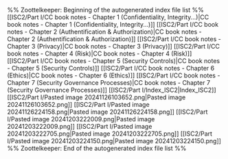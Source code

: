 %% Zoottelkeeper: Beginning of the autogenerated index file list  %%
 [[ISC2/Part I/CC book notes - Chapter 1 (Confidentiality, Integrity...)|CC book notes - Chapter 1 (Confidentiality, Integrity...)]]
 [[ISC2/Part I/CC book notes - Chapter 2 (Authentification & Authorization)|CC book notes - Chapter 2 (Authentification & Authorization)]]
 [[ISC2/Part I/CC book notes - Chapter 3 (Privacy)|CC book notes - Chapter 3 (Privacy)]]
 [[ISC2/Part I/CC book notes - Chapter 4 (Risk)|CC book notes - Chapter 4 (Risk)]]
 [[ISC2/Part I/CC book notes - Chapter 5 (Security Controls)|CC book notes - Chapter 5 (Security Controls)]]
 [[ISC2/Part I/CC book notes - Chapter 6 (Ethics)|CC book notes - Chapter 6 (Ethics)]]
 [[ISC2/Part I/CC book notes - Chapter 7 (Security Governance Processes)|CC book notes - Chapter 7 (Security Governance Processes)]]
 [[ISC2/Part I/Index_ISC2|Index_ISC2]]
 [[ISC2/Part I/Pasted image 20241126103652.png|Pasted image 20241126103652.png]]
 [[ISC2/Part I/Pasted image 20241126224158.png|Pasted image 20241126224158.png]]
 [[ISC2/Part I/Pasted image 20241203222009.png|Pasted image 20241203222009.png]]
 [[ISC2/Part I/Pasted image 20241203222705.png|Pasted image 20241203222705.png]]
 [[ISC2/Part I/Pasted image 20241203224150.png|Pasted image 20241203224150.png]]
%% Zoottelkeeper: End of the autogenerated index file list  %%
